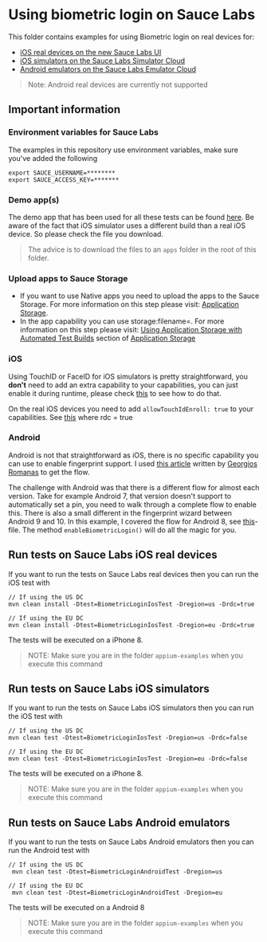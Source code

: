 # Using biometric login on Sauce Labs
This folder contains examples for using Biometric login on real devices for:
-   [iOS real devices on the new Sauce Labs UI](#run-tests-on-sauce-labs-ios-real-devices)
-   [iOS simulators on the Sauce Labs Simulator Cloud](#run-tests-on-sauce-labs-iOS-simulators)
-   [Android emulators on the Sauce Labs Emulator Cloud](#run-tests-on-sauce-labs-android-emulators)

> Note: Android real devices are currently not supported

## Important information
### Environment variables for Sauce Labs
The examples in this repository use environment variables, make sure you've added the following

    export SAUCE_USERNAME=********
    export SAUCE_ACCESS_KEY=*******
    
### Demo app(s)
The demo app that has been used for all these tests can be found [here](https://github.com/saucelabs/sample-app-mobile/releases).
Be aware of the fact that iOS simulator uses a different build than a real iOS device. So please check the file you download.

> The advice is to download the files to an `apps` folder in the root of this folder.

### Upload apps to Sauce Storage
* If you want to use Native apps you need to upload the apps to the Sauce Storage.
For more information on this step please visit: [Application Storage](https://wiki.saucelabs.com/display/DOCS/Application+Storage).
* In the app capability you can use storage:filename=<file-name>. For more information on this step please visit: [Using Application Storage with Automated Test Builds](https://wiki.saucelabs.com/display/DOCS/Application+Storage#ApplicationStorage-UsingApplicationStoragewithAutomatedTestBuilds) section of [Application Storage](https://wiki.saucelabs.com/display/DOCS/Application+Storage)

### iOS
Using TouchID or FaceID for iOS simulators is pretty straightforward, you **don't** need to add an extra capability to your capabilities,
you can just enable it during runtime, please check [this](./src/test/java/com/native_app/biometric_login/BiometricLoginIosTest.java) to see how to do that.

On the real iOS devices you need to add `allowTouchIdEnroll: true` to your capabilities.
See [this](./src/test/java/com/native_app/biometric_login/BiometricLoginIosTest.java) where rdc = true   

### Android
Android is not that straightforward as iOS, there is no specific capability you can use to enable fingerprint support. 
I used [this article](https://dev.to/gromanas/how-to-automate-biometrics-android-edition-2c7c) written by [Georgios Romanas](https://github.com/gromanas)
to get the flow.

The challenge with Android was that there is a different flow for almost each version. Take for example Android 7, 
that version doesn't support to automatically set a pin, you need to walk through a complete flow to enable this. 
There is also a small different in the fingerprint wizard between Android 9 and 10. 
In this example, I covered the flow for Android 8, see [this](./src/test/java/com/native_app/biometric_login/AndroidSettings.java)-file. 
The method `enableBiometricLogin()` will do all the magic for you. 

## Run tests on Sauce Labs iOS real devices
If you want to run the tests on Sauce Labs real devices then you can run the iOS test with

    // If using the US DC
    mvn clean install -Dtest=BiometricLoginIosTest -Dregion=us -Drdc=true
    
    // If using the EU DC
    mvn clean install -Dtest=BiometricLoginIosTest -Dregion=eu -Drdc=true
    
The tests will be executed on a iPhone 8.
> NOTE: Make sure you are in the folder `appium-examples` when you execute this command

## Run tests on Sauce Labs iOS simulators
If you want to run the tests on Sauce Labs iOS simulators then you can run the iOS test with

    // If using the US DC
    mvn clean test -Dtest=BiometricLoginIosTest -Dregion=us -Drdc=false
    
    // If using the EU DC
    mvn clean test -Dtest=BiometricLoginIosTest -Dregion=eu -Drdc=false
    
The tests will be executed on a iPhone 8.
> NOTE: Make sure you are in the folder `appium-examples` when you execute this command

## Run tests on Sauce Labs Android emulators
If you want to run the tests on Sauce Labs Android emulators then you can run the Android test with

    // If using the US DC
     mvn clean test -Dtest=BiometricLoginAndroidTest -Dregion=us
    
    // If using the EU DC
     mvn clean test -Dtest=BiometricLoginAndroidTest -Dregion=eu
    
The tests will be executed on a Android 8

> NOTE: Make sure you are in the folder `appium-examples` when you execute this command
